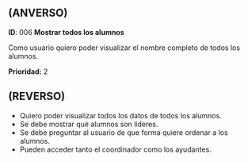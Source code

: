 ## (ANVERSO)

**ID**: 006 **Mostrar todos los alumnos**

Como usuario quiero poder visualizar el nombre completo de todos los alumnos.

**Prioridad:** 2

## (REVERSO)

* Quiero poder visualizar todos los datos de todos los alumnos.
* Se debe mostrar qué alumnos son líderes.
* Se debe preguntar al usuario de que forma quiere ordenar a los alumnos.
* Pueden acceder tanto el coordinador como los ayudantes.

